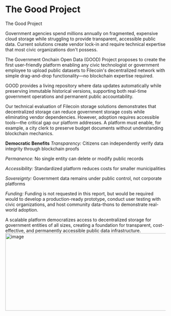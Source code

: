 # The Good Project
The Good Project

Government agencies spend millions annually on fragmented, expensive cloud storage while struggling to provide transparent, accessible public data. Current solutions create vendor lock-in and require technical expertise that most civic organizations don't possess.

The Government Onchain Open Data (GOOD) Project proposes to create the first user-friendly platform enabling any civic technologist or government employee to upload public datasets to Filecoin's decentralized network with simple drag-and-drop functionality—no blockchain expertise required.

GOOD provides a living repository where data updates automatically while preserving immutable historical versions, supporting both real-time government operations and permanent public accountability.

Our technical evaluation of Filecoin storage solutions demonstrates that decentralized storage can reduce government storage costs while eliminating vendor dependencies. However, adoption requires accessible tools—the critical gap our platform addresses. A platform must enable, for example, a city clerk to preserve budget documents without understanding blockchain mechanics.

**Democratic Benefits**
*Transparency:* Citizens can independently verify data integrity through blockchain proofs

*Permanence:* No single entity can delete or modify public records

*Accessibility:* Standardized platform reduces costs for smaller municipalities

*Sovereignty:* Government data remains under public control, not corporate platforms

*Funding:* Funding is not requested in this report, but would be required would to develop a production-ready prototype, conduct user testing with civic organizations, and host community data-thons to demonstrate real-world adoption.

A scalable platform democratizes access to decentralized storage for government entities of all sizes, creating a foundation for transparent, cost-effective, and permanently accessible public data infrastructure.
<img width="1704" height="243" alt="image" src="https://github.com/user-attachments/assets/d448d117-411e-409c-a119-02ba0fc1b29b" />
